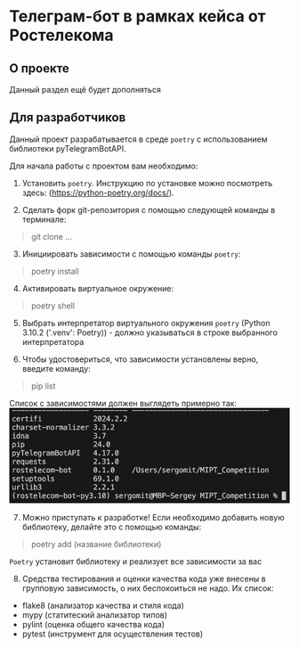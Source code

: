 # Телеграм-бот в рамках кейса от Ростелекома
## О проекте
Данный раздел ещё будет дополняться

## Для разработчиков
Данный проект разрабатывается в среде `poetry` с использованием библиотеки pyTelegramBotAPI.

Для начала работы с проектом вам необходимо:


1. Установить `poetry`. Инструкцию по установке можно посмотреть здесь: (https://python-poetry.org/docs/).

2. Сделать форк git-репозитория с помощью следующей команды в терминале:
> git clone ...

3. Инициировать зависимости с помощью команды `poetry`:
> poetry install

4. Активировать виртуальное окружение:
> poetry shell

5. Выбрать интерпретатор виртуального окружения `poetry`
(Python 3.10.2 ('.venv': Poetry)) - должно указываться в строке выбранного интерпретатора

6. Чтобы удостовериться, что зависимости установлены верно, введите команду:
> pip list

Список с зависимостями должен выглядеть примерно так:
![Модули](/Sources/Package%20list.png)

7. Можно приступать к разработке! Если необходимо добавить новую библиотеку,
делайте это с помощью команды:
> poetry add (название библиотеки)

`Poetry` установит библиотеку и реализует все зависимости за вас

8. Средства тестирования и оценки качества кода уже внесены в групповую зависимость, о них беспокоиться не надо. Их список:
 
 - flake8 (анализатор качества и стиля кода)
 - mypy (статитеский анализатор типов)
 - pylint (оценка общего качества кода)
 - pytest (инструмент для осуществления тестов)